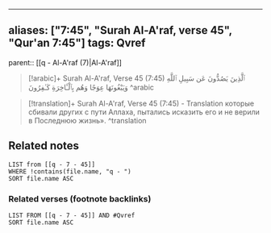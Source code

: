 
---
aliases: ["7:45", "Surah Al-A'raf, verse 45", "Qur'an 7:45"]
tags: Qvref
---

parent:: [[q - Al-A'raf (7)|Al-A'raf]]

> [!arabic]+ Surah Al-A'raf, Verse 45 (7:45)
> <span class="quran-arabic">ٱلَّذِينَ يَصُدُّونَ عَن سَبِيلِ ٱللَّهِ وَيَبْغُونَهَا عِوَجًا وَهُم بِٱلْـَٔاخِرَةِ كَـٰفِرُونَ</span>
^arabic

> [!translation]+ Surah Al-A'raf, Verse 45 (7:45) - Translation
> которые сбивали других с пути Аллаха, пытались исказить его и не верили в Последнюю жизнь».
^translation



## Related notes
```dataview
LIST from [[q - 7 - 45]]
WHERE !contains(file.name, "q - ")
SORT file.name ASC
```

### Related verses (footnote backlinks)
```dataview
LIST FROM [[q - 7 - 45]] AND #Qvref
SORT file.name ASC
```

